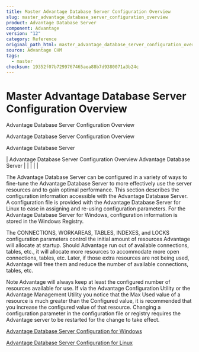 ```yaml
---
title: Master Advantage Database Server Configuration Overview
slug: master_advantage_database_server_configuration_overview
product: Advantage Database Server
component: Advantage
version: "12"
category: Reference
original_path_html: master_advantage_database_server_configuration_overview.htm
source: Advantage CHM
tags:
  - master
checksum: 19352f07b7299767465aea88b7d9380071a3b24c
---
```


# Master Advantage Database Server Configuration Overview

Advantage Database Server Configuration Overview

Advantage Database Server Configuration Overview

Advantage Database Server

| Advantage Database Server Configuration Overview  Advantage Database Server |  |  |  |  |

The Advantage Database Server can be configured in a variety of ways to fine-tune the Advantage Database Server to more effectively use the server resources and to gain optimal performance. This section describes the configuration information accessible with the Advantage Database Server. A configuration file is provided with the Advantage Database Server for Linux to ease in assigning and re-using configuration parameters. For the Advantage Database Server for Windows, configuration information is stored in the Windows Registry.

The CONNECTIONS, WORKAREAS, TABLES, INDEXES, and LOCKS configuration parameters control the initial amount of resources Advantage will allocate at startup. Should Advantage run out of available connections, tables, etc., it will allocate more resources to accommodate more open connections, tables, etc. Later, if those extra resources are not being used, Advantage will free them and reduce the number of available connections, tables, etc.

Note Advantage will always keep at least the configured number of resources available for use. If via the Advantage Configuration Utility or the Advantage Management Utility you notice that the Max Used value of a resource is much greater than the Configured value, it is recommended that you increase the configured value of that resource. Changing a configuration parameter in the configuration file or registry requires the Advantage server to be restarted for the change to take effect.

[Advantage Database Server Configuration for Windows](master_advantage_database_server_configuration_for_windows_nt_2000_2003.md)

[Advantage Database Server Configuration for Linux](master_advantage_database_server_configuration_for_linux.md)
